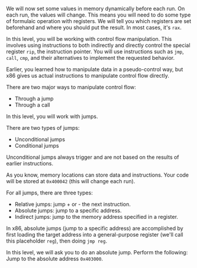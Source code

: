 We will now set some values in memory dynamically before each run. On each run, the values will change. This means you will need to do some type of formulaic operation with registers. We will tell you which registers are set beforehand and where you should put the result. In most cases, it's `rax`.

In this level, you will be working with control flow manipulation. This involves using instructions to both indirectly and directly control the special register `rip`, the instruction pointer. You will use instructions such as `jmp`, `call`, `cmp`, and their alternatives to implement the requested behavior.

Earlier, you learned how to manipulate data in a pseudo-control way, but x86 gives us actual instructions to manipulate control flow directly.

There are two major ways to manipulate control flow:
- Through a jump
- Through a call

In this level, you will work with jumps.

There are two types of jumps:
- Unconditional jumps
- Conditional jumps

Unconditional jumps always trigger and are not based on the results of earlier instructions.

As you know, memory locations can store data and instructions. Your code will be stored at `0x400042` (this will change each run).

For all jumps, there are three types:
- Relative jumps: jump + or - the next instruction.
- Absolute jumps: jump to a specific address.
- Indirect jumps: jump to the memory address specified in a register.

In x86, absolute jumps (jump to a specific address) are accomplished by first loading the target address into a general-purpose register (we'll call this placeholder `reg`), then doing `jmp reg`.

In this level, we will ask you to do an absolute jump. Perform the following: Jump to the absolute address `0x403000`.
